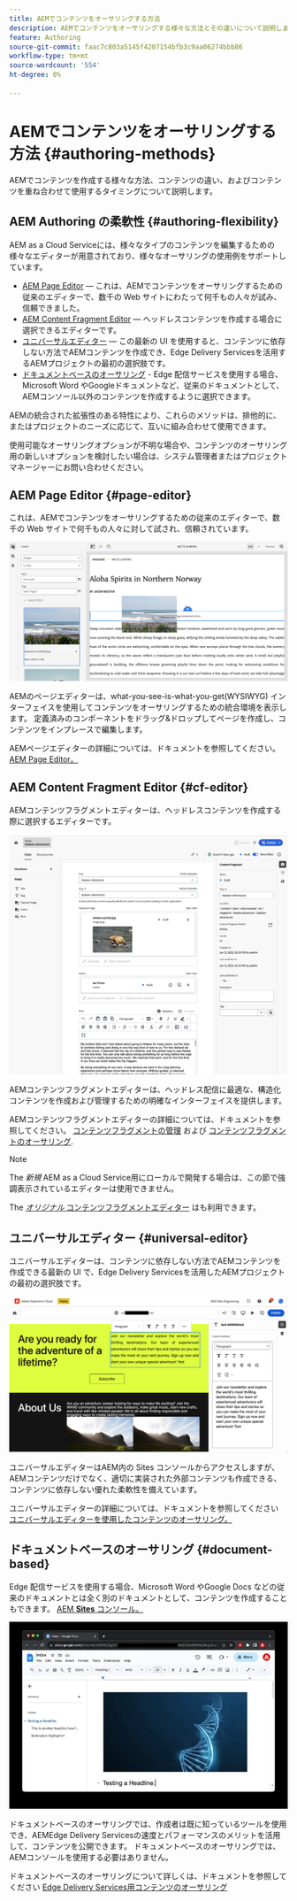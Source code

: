 ```yaml
---
title: AEMでコンテンツをオーサリングする方法
description: AEMでコンテンツをオーサリングする様々な方法とその違いについて説明します。
feature: Authoring
source-git-commit: faac7c803a5145f4207154bfb3c9aa06274bbb86
workflow-type: tm+mt
source-wordcount: '554'
ht-degree: 0%

---
```



# AEMでコンテンツをオーサリングする方法 {#authoring-methods}

AEMでコンテンツを作成する様々な方法、コンテンツの違い、およびコンテンツを重ね合わせて使用するタイミングについて説明します。

## AEM Authoring の柔軟性 {#authoring-flexibility}

AEM as a Cloud Serviceには、様々なタイプのコンテンツを編集するための様々なエディターが用意されており、様々なオーサリングの使用例をサポートしています。

* [AEM Page Editor](#page-editor)  — これは、AEMでコンテンツをオーサリングするための従来のエディターで、数千の Web サイトにわたって何千もの人々が試み、信頼できました。
* [AEM Content Fragment Editor](#cf-editor)  — ヘッドレスコンテンツを作成する場合に選択できるエディターです。
* [ユニバーサルエディター](#universal-editor)  — この最新の UI を使用すると、コンテンツに依存しない方法でAEMコンテンツを作成でき、Edge Delivery Servicesを活用するAEMプロジェクトの最初の選択肢です。
* [ドキュメントベースのオーサリング](#document-based) - Edge 配信サービスを使用する場合、Microsoft Word やGoogleドキュメントなど、従来のドキュメントとして、AEMコンソール以外のコンテンツを作成するように選択できます。

AEMの統合された拡張性のある特性により、これらのメソッドは、排他的に、またはプロジェクトのニーズに応じて、互いに組み合わせて使用できます。

使用可能なオーサリングオプションが不明な場合や、コンテンツのオーサリング用の新しいオプションを検討したい場合は、システム管理者またはプロジェクトマネージャーにお問い合わせください。

## AEM Page Editor {#page-editor}

これは、AEMでコンテンツをオーサリングするための従来のエディターで、数千の Web サイトで何千もの人々に対して試され、信頼されています。

![AEMページエディター](assets/authoring-methods-page-editor.png)

AEMのページエディターは、what-you-see-is-what-you-get(WYSIWYG) インターフェイスを使用してコンテンツをオーサリングするための統合環境を表示します。 定義済みのコンポーネントをドラッグ&amp;ドロップしてページを作成し、コンテンツをインプレースで編集します。

AEMページエディターの詳細については、ドキュメントを参照してください。 [AEM Page Editor。](/help/sites-cloud/authoring/page-editor/introduction.md)

## AEM Content Fragment Editor {#cf-editor}

AEMコンテンツフラグメントエディターは、ヘッドレスコンテンツを作成する際に選択するエディターです。

![AEM Content Fragment Editor](assets/authoring-methods-cf-editor.png)

AEMコンテンツフラグメントエディターは、ヘッドレス配信に最適な、構造化コンテンツを作成および管理するための明確なインターフェイスを提供します。

AEMコンテンツフラグメントエディターの詳細については、ドキュメントを参照してください。 [コンテンツフラグメントの管理](/help/sites-cloud/administering/content-fragments/managing.md) および [コンテンツフラグメントのオーサリング](/help/sites-cloud/administering/content-fragments/managing.md).

>[!NOTE]
>
>The *新規* AEM as a Cloud Service用にローカルで開発する場合は、この節で強調表示されているエディターは使用できません。
>
>The [*オリジナル* コンテンツフラグメントエディター](/help/assets/content-fragments/content-fragments-variations.md) はも利用できます。

## ユニバーサルエディター {#universal-editor}

ユニバーサルエディターは、コンテンツに依存しない方法でAEMコンテンツを作成できる最新の UI で、Edge Delivery Servicesを活用したAEMプロジェクトの最初の選択肢です。

![ユニバーサルエディター](assets/authoring-methods-ue.png)

ユニバーサルエディターはAEM内の Sites コンソールからアクセスしますが、AEMコンテンツだけでなく、適切に実装された外部コンテンツも作成できる、コンテンツに依存しない優れた柔軟性を備えています。

ユニバーサルエディターの詳細については、ドキュメントを参照してください [ユニバーサルエディターを使用したコンテンツのオーサリング。](/help/sites-cloud/authoring/universal-editor/authoring.md)

## ドキュメントベースのオーサリング {#document-based}

Edge 配信サービスを使用する場合、Microsoft Word やGoogle Docs などの従来のドキュメントとは全く別のドキュメントとして、コンテンツを作成することもできます。 [AEM **Sites** コンソール。](/help/sites-cloud/authoring/sites-console/introduction.md)

![ドキュメントベースのコンテンツの編集](assets/authoring-methods-document.jpg)

ドキュメントベースのオーサリングでは、作成者は既に知っているツールを使用でき、AEMEdge Delivery Servicesの速度とパフォーマンスのメリットを活用して、コンテンツを公開できます。 ドキュメントベースのオーサリングでは、AEMコンソールを使用する必要はありません。

ドキュメントベースのオーサリングについて詳しくは、ドキュメントを参照してください [Edge Delivery Services用コンテンツのオーサリング](/help/edge/authoring.md)
